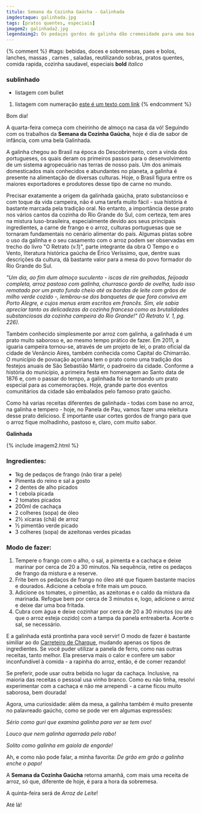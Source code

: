 ```yaml
---
titulo: Semana da Cozinha Gaúcha - Galinhada
imgdestaque: galinhada.jpg
tags: [pratos quentes, especiais]
imagem2: galinhada2.jpg
legendaimg2: Os pedaços gordos de galinha dão cremosidade para uma boa galinhada!
---
```

{% comment %}
#tags: bebidas, doces e sobremesas, paes e bolos, lanches, massas , carnes , saladas, reutilizando sobras, pratos quentes, comida rapida, cozinha saudavel, especiais
**bold**
*italico*
### sublinhado
* listagem com bullet
1. listagem com numeração
[este é um texto com link](https://www.enderecodolink.com)
{% endcomment %}

Bom dia!

A quarta-feira começa com cheirinho de almoço na casa da vó! Seguindo com os trabalhos da **Semana da Cozinha Gaúcha**, hoje é dia de sabor de infância, com uma bela Galinhada. 

A galinha chegou ao Brasil na época do Descobrimento, com a vinda dos portugueses, os quais deram os primeiros passos para o desenvolvimento de um sistema agropecuário nas terras de nosso país. Um dos animais domesticados mais conhecidos e abundantes no planeta, a galinha é presente na alimentação de diversas culturas. Hoje, o Brasil figura entre os maiores exportadores e produtores desse tipo de carne no mundo. 

Precisar exatamente a origem da galinhada gaúcha, prato substancioso e com toque da vida campeira, não é uma tarefa muito fácil - sua história é bastante marcada pela tradição oral. No entanto, a importância desse prato nos vários cantos da cozinha do Rio Grande do Sul, com certeza, tem ares na mistura luso-brasileira, especialmente devido aos seus principais ingredientes, a carne de frango e o arroz, culturas portuguesas que se tornaram fundamentais no cenário alimentar do país. Algumas pistas sobre o uso da galinha e o seu casamento com o arroz podem ser observadas em trecho do livro "O Retrato (v.1)", parte integrante da obra O Tempo e o Vento, literatura histórica gaúcha de Érico Veríssimo, que, dentre suas descrições da cultura, dá bastante valor para a mesa do povo formador do Rio Grande do Sul. 

*"Um dia, ao fim dum almoço suculento - iscas de rim grelhadas, feijoada completa, arroz pastoso com galinha, churrasco gordo de ovelha, tudo isso rematado por um prato fundo cheio até as bordas de leite com grãos de milho verde cozido -, lembrou-se dos banquetes de que fora conviva em Porto Alegre, e cujos menus eram escritos em francês. Sim, ele sabia apreciar tanto as delicadezas da cozinha francesa como as brutalidades substanciosas da cozinha campeira do Rio Grande!" (O Retrato V. 1, pg. 226).*

Também conhecido simplesmente por arroz com galinha, a galinhada é um prato muito saboroso e, ao mesmo tempo prático de fazer. Em 2011, a iguaria campeira tornou-se, através de um projeto de lei, o prato oficial da cidade de Venâncio Aires, também conhecida como Capital do Chimarrão. O município de povoação açoriana tem o prato como uma tradição dos festejos anuais de São Sebastião Mártir, o padroeiro da cidade. Conforme a história do município, a primeira festa em homenagem ao Santo data de 1876 e, com o passar do tempo, a galinhada foi se tornando um prato especial para as comemorações. Hoje, grande parte dos eventos comunitários da cidade são embalados pelo famoso prato gaúcho. 

Como há varias receitas diferentes de galinhada - todas com base no arroz, na galinha e tempero - hoje, no Panela de Pau, vamos fazer uma releitura desse prato delicioso. É importante usar cortes gordos de frango para que o arroz fique molhadinho, pastoso e, claro, com muito sabor.

**Galinhada**

{% include imagem2.html %}

### Ingredientes: 

* 1kg de pedaços de frango (não tirar a pele)
* Pimenta do reino e sal a gosto
* 2 dentes de alho picados
* 1 cebola picada
* 2 tomates picados
* 200ml de cachaça 
* 2 colheres (sopa) de óleo
* 2½ xícaras (chá) de arroz 
* ½ pimentão verde picado
* 3 colheres (sopa) de azeitonas verdes picadas 

### Modo de fazer:

1. Tempere o frango com o alho, o sal, a pimenta e a cachaça e deixe marinar por cerca de 20 a 30 minutos. Na sequência, retire os pedaços de frango da mistura e a reserve.
2. Frite bem os pedaços de frango no óleo até que fiquem bastante macios e dourados. Adicione a cebola e frite mais um pouco.
3. Adicione os tomates, o pimentão, as azeitonas e o caldo da mistura da marinada. Refogue bem por cerca de 3 minutos e, logo, adicione o arroz e deixe dar uma boa fritada. 
4. Cubra com água e deixe cozinhar por cerca de 20 a 30 minutos (ou até que o arroz esteja cozido) com a tampa da panela entreaberta. Acerte o sal, se necessário. 

E a galinhada está prontinha para você servir! O modo de fazer é bastante similiar ao do [Carreteiro de Charque](https://paneladepau.com.br/semana-da-cozinha-gaucha-carreteiro-de-charque/), mudando apenas os tipos de ingredientes. Se você puder utilizar a panela de ferro, como nas outras receitas, tanto melhor. Ela preserva mais o calor e confere um sabor inconfundível à comida - a rapinha do arroz, então, é de comer rezando! 

Se preferir, pode usar outra bebida no lugar da cachaça. Inclusive, na maioria das receitas o pessoal usa vinho branco. Como eu não tinha, resolvi experimentar com a cachaça e não me arrependi - a carne ficou muito saborosa, bem dourada!

Agora, uma curiosidade: além da mesa, a galinha também é muito presente no palavreado gaúcho, como se pode ver em algumas expressões:

*Sério como guri que examina galinha para ver se tem ovo!*

*Louco que nem galinha agarrada pelo rabo!*

*Solito como galinha em gaiola de engorde!*

Ah, e como não pode falar, a minha favorita: *De grão em grão a galinha enche o papo!*

A **Semana da Cozinha Gaúcha** retorna amanhã, com mais uma receita de arroz, só que, diferente de hoje, é para a hora da sobremesa. 

A quinta-feira será de *Arroz de Leite*!

Até lá!

